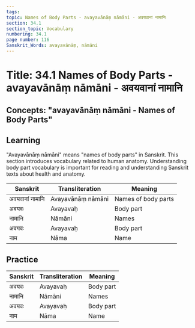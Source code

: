 ```yaml
---
tags:
topic: Names of Body Parts - avayavānāṃ nāmāni - अवयवानां नामानि
section: 34.1
section_topic: Vocabulary
numbering: 34.1
page number: 116
Sanskrit_Words: avayavānāṃ, nāmāni
---
```

# Title: 34.1 Names of Body Parts - avayavānāṃ nāmāni - अवयवानां नामानि
## Concepts: "avayavānāṃ nāmāni - Names of Body Parts"

## Learning
"Avayavānāṃ nāmāni" means "names of body parts" in Sanskrit. This section introduces vocabulary related to human anatomy. Understanding body part vocabulary is important for reading and understanding Sanskrit texts about health and anatomy.

| Sanskrit           | Transliteration      | Meaning                          |
| ------------------ | -------------------- | -------------------------------- |
| अवयवानां नामानि  | Avayavānāṃ nāmāni   | Names of body parts              |
| अवयवः             | Avayavaḥ             | Body part                        |
| नामानि             | Nāmāni               | Names                            |
| अवयवः             | Avayavaḥ             | Body part                        |
| नाम                | Nāma                 | Name                             |

## Practice
| Sanskrit           | Transliteration      | Meaning                          |
| ------------------ | -------------------- | -------------------------------- |
| अवयवः             | Avayavaḥ             | Body part                        |
| नामानि             | Nāmāni               | Names                            |
| अवयवः             | Avayavaḥ             | Body part                        |
| नाम                | Nāma                 | Name                             |
